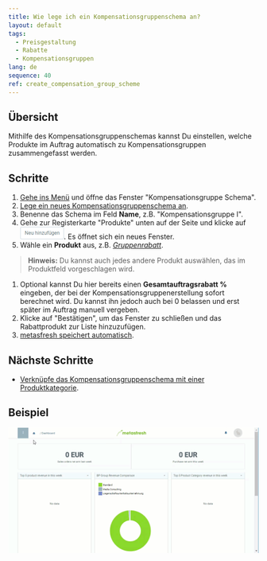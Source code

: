 ```yaml
---
title: Wie lege ich ein Kompensationsgruppenschema an?
layout: default
tags:
  - Preisgestaltung
  - Rabatte
  - Kompensationsgruppen
lang: de
sequence: 40
ref: create_compensation_group_scheme
---
```


## Übersicht
Mithilfe des Kompensationsgruppenschemas kannst Du einstellen, welche Produkte im Auftrag automatisch zu Kompensationsgruppen zusammengefasst werden.

## Schritte
1. [Gehe ins Menü](Menu) und öffne das Fenster "Kompensationsgruppe Schema".
1. [Lege ein neues Kompensationsgruppenschema an](Neuer_Datensatz_Fenster_Webui).
1. Benenne das Schema im Feld **Name**, z.B. "Kompensationsgruppe I".
1. Gehe zur Registerkarte "Produkte" unten auf der Seite und klicke auf ![](assets/Neu_hinzufuegen_Button.png). Es öffnet sich ein neues Fenster.
1. Wähle ein **Produkt** aus, z.B. [*Gruppenrabatt*](Produkt_für_Gruppenrabatt).
 >**Hinweis:** Du kannst auch jedes andere Produkt auswählen, das im Produktfeld vorgeschlagen wird.

1. Optional kannst Du hier bereits einen **Gesamtauftragsrabatt %** eingeben, der bei der Kompensationsgruppenerstellung sofort berechnet wird. Du kannst ihn jedoch auch bei 0 belassen und erst später im Auftrag manuell vergeben.
1. Klicke auf "Bestätigen", um das Fenster zu schließen und das Rabattprodukt zur Liste hinzuzufügen.
1. [metasfresh speichert automatisch](Speicheranzeige).

## Nächste Schritte
- [Verknüpfe das Kompensationsgruppenschema mit einer Produktkategorie](Kompensationsgruppenschema_Produktkategorie).

## Beispiel
![](assets/Kompensationsgruppenschema_anlegen.gif)
